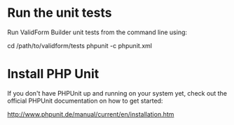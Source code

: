 Run the unit tests
==================

Run ValidForm Builder unit tests from the command line using:

cd /path/to/validform/tests
phpunit -c phpunit.xml


Install PHP Unit
================
If you don't have PHPUnit up and running on your system yet, 
check out the official PHPUnit documentation on how to get started:

http://www.phpunit.de/manual/current/en/installation.htm
